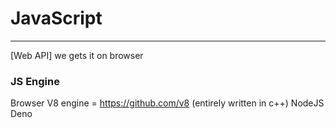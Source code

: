 # JavaScript
---


[Web API] we gets it on browser 

### JS Engine
Browser
V8 engine = https://github.com/v8  (entirely written in c++)
NodeJS
Deno